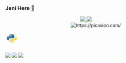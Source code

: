 ### Jeni Here 👋

<div 
  align="center">
  <a href="https://github.com/JeniferDalcin">
  <img height="150em" src="https://github-readme-stats.vercel.app/api?username=JeniferDalcin&show_icons=true&theme=radical&include_all_commits=true&count_private=true"/>
  <img height="150em" src="https://github-readme-stats.vercel.app/api/top-langs/?username=JeniferDalcin&layout=compact&langs_count=7&theme=radical"/>
</div>
  
<div
  <a href="https://picasion.com/"><img src="https://i.picasion.com/pic92/b5694424c2a43d1443027633fae7b358.gif" width="300" height="300" border="0" align="right" alt="https://picasion.com/" /></a><br /></a>
</div>
  
<div 
  style="display: inline_block"><br>
  <img align="center" alt="Rafa-Python" height="30" width="40" src="https://raw.githubusercontent.com/devicons/devicon/master/icons/python/python-original.svg">
</div>

##
  
<div
  
  <a href="https://www.instagram.com/pauloejeni/" target="_blank"><img src="https://img.shields.io/badge/-Instagram-%23E4405F?style=for-the-badge&logo=instagram&logoColor=white" target="_blank"></a>
  <a href = "mailto:sitiodoradichooo@gmail.com"><img src="https://img.shields.io/badge/-Gmail-%23333?style=for-the-badge&logo=gmail&logoColor=white" target="_blank"></a>
  <a href="https://www.linkedin.com/in/jenifer-dalcin-7a4869231/" target="_blank"><img src="https://img.shields.io/badge/-LinkedIn-%230077B5?style=for-the-badge&logo=linkedin&logoColor=white" target="_blank"></a> 
</div>
